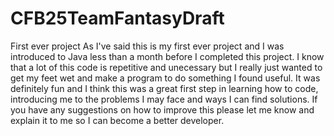 # CFB25TeamFantasyDraft
First ever project
As I've said this is my first ever project and I was introduced to Java less than a month before I completed this project. I know that a lot of this code is repetitive and unecessary but I really just wanted to get my feet wet and make a program to do something I found useful. It was definitely fun and I think this was a great first step in learning how to code, introducing me to the problems I may face and ways I can find solutions. If you have any suggestions on how to improve this please let me know and explain it to me so I can become a better developer. 
